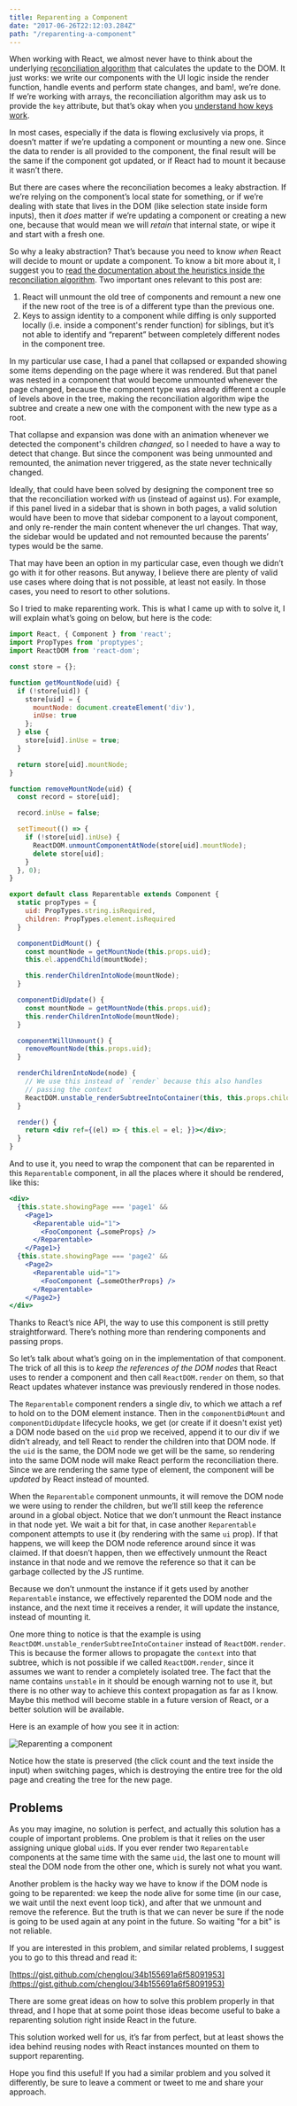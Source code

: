 ```yaml
---
title: Reparenting a Component
date: "2017-06-26T22:12:03.284Z"
path: "/reparenting-a-component"
---
```


When working with React, we almost never have to think about the underlying [reconciliation algorithm](https://facebook.github.io/react/docs/reconciliation.html) that calculates the update to the DOM. It just works: we write our components with the UI logic inside the render function, handle events and perform state changes, and bam!, we’re done. If we’re working with arrays, the reconciliation algorithm may ask us to provide the `key` attribute, but that’s okay when you [understand how keys work](https://facebook.github.io/react/docs/lists-and-keys.html).

In most cases, especially if the data is flowing exclusively via props, it doesn’t matter if we’re updating a component or mounting a new one. Since the data to render is all provided to the component, the final result will be the same if the component got updated, or if React had to mount it because it wasn’t there.

But there are cases where the reconciliation becomes a leaky abstraction. If we’re relying on the component’s local state for something, or if we’re dealing with state that lives in the DOM (like selection state inside form inputs), then it _does_ matter if we’re updating a component or creating a new one, because that would mean we will _retain_ that internal state, or wipe it and start with a fresh one.

So why a leaky abstraction? That’s because you need to know _when_ React will decide to mount or update a component. To know a bit more about it, I suggest you to [read the documentation about the heuristics inside the reconciliation algorithm](TODO). Two important ones relevant to this post are:

1. React will unmount the old tree of components and remount a new one if the new root of the tree is of a different type than the previous one.
2. Keys to assign identity to a component while diffing is only supported locally (i.e. inside a component's render function) for siblings, but it’s not able to identify and “reparent” between completely different nodes in the component tree.

In my particular use case, I had a panel that collapsed or expanded showing some items depending on the page where it was rendered. But that panel was nested in a component that would become unmounted whenever the page changed, because the component type was already different a couple of levels above in the tree, making the reconciliation algorithm wipe the subtree and create a new one with the component with the new type as a root.

That collapse and expansion was done with an animation whenever we detected the component's children _changed_, so I needed to have a way to detect that change. But since the component was being unmounted and remounted, the animation never triggered, as the state never technically changed.

Ideally, that could have been solved by designing the component tree so that the reconciliation worked _with_ us (instead of against us). For example, if this panel lived in a sidebar that is shown in both pages, a valid solution would have been to move that sidebar component to a layout component, and only re-render the main content whenever the url changes. That way, the sidebar would be updated and not remounted because the parents’ types would be the same.

That may have been an option in my particular case, even though we didn’t go with it for other reasons. But anyway, I believe there are plenty of valid use cases where doing that is not possible, at least not easily. In those cases, you need to resort to other solutions.

So I tried to make reparenting work. This is what I came up with to solve it, I will explain what’s going on below, but here is the code:

```jsx
import React, { Component } from 'react';
import PropTypes from 'proptypes';
import ReactDOM from 'react-dom';

const store = {};

function getMountNode(uid) {
  if (!store[uid]) {
    store[uid] = {
      mountNode: document.createElement('div'),
      inUse: true
    };
  } else {
    store[uid].inUse = true;
  }

  return store[uid].mountNode;
}

function removeMountNode(uid) {
  const record = store[uid];

  record.inUse = false;

  setTimeout(() => {
    if (!store[uid].inUse) {
      ReactDOM.unmountComponentAtNode(store[uid].mountNode);
      delete store[uid];
    }
  }, 0);
}

export default class Reparentable extends Component {
  static propTypes = {
    uid: PropTypes.string.isRequired,
    children: PropTypes.element.isRequired
  }

  componentDidMount() {
    const mountNode = getMountNode(this.props.uid);
    this.el.appendChild(mountNode);

    this.renderChildrenIntoNode(mountNode);
  }

  componentDidUpdate() {
    const mountNode = getMountNode(this.props.uid);
    this.renderChildrenIntoNode(mountNode);
  }

  componentWillUnmount() {
    removeMountNode(this.props.uid);
  }

  renderChildrenIntoNode(node) {
    // We use this instead of `render` because this also handles
    // passing the context
    ReactDOM.unstable_renderSubtreeIntoContainer(this, this.props.children, node);
  }

  render() {
    return <div ref={(el) => { this.el = el; }}></div>;
  }
}
```

And to use it, you need to wrap the component that can be reparented in this `Reparentable` component, in all the places where it should be rendered, like this:

```jsx
<div>
  {this.state.showingPage === 'page1' &&
    <Page1>
      <Reparentable uid="1">
        <FooComponent {…someProps} />
      </Reparentable>
    </Page1>}
  {this.state.showingPage === 'page2' &&
    <Page2>
      <Reparentable uid="1">
        <FooComponent {…someOtherProps} />
      </Reparentable>
    </Page2>}
</div>
```

Thanks to React’s nice API, the way to use this component is still pretty straightforward. There’s nothing more than rendering components and passing props.

So let’s talk about what’s going on in the implementation of that component. The trick of all this is to _keep the references of the DOM nodes_ that React uses to render a component and then call `ReactDOM.render` on them, so that React updates whatever instance was previously rendered in those nodes.

The `Reparentable` component renders a single div, to which we attach a ref to hold on to the DOM element instance. Then in the `componentDidMount` and `componentDidUpdate` lifecycle hooks, we get (or create if it doesn't exist yet) a DOM node based on the `uid` prop we received, append it to our div if we didn’t already, and tell React to render the children into that DOM node. If the `uid` is the same, the DOM node we get will be the same, so rendering into the same DOM node will make React perform the reconciliation there. Since we are rendering the same type of element, the component will be _updated_ by React instead of mounted.

When the `Reparentable` component unmounts, it will remove the DOM node we were using to render the children, but we’ll still keep the reference around in a global object. Notice that we don’t unmount the React instance in that node yet. We wait a bit for that, in case another `Reparentable` component attempts to use it (by rendering with the same `ui` prop). If that happens, we will keep the DOM node reference around since it was claimed. If that doesn’t happen, then we effectively unmount the React instance in that node and we remove the reference so that it can be garbage collected by the JS runtime.

Because we don’t unmount the instance if it gets used by another `Reparentable` instance, we effectively reparented the DOM node and the instance, and the next time it receives a render, it will update the instance, instead of mounting it.

One more thing to notice is that the example is using `ReactDOM.unstable_renderSubtreeIntoContainer` instead of `ReactDOM.render`. This is because the former allows to propagate the `context` into that subtree, which is not possible if we called `ReactDOM.render`, since it assumes we want to render a completely isolated tree. The fact that the name contains `unstable` in it should be enough warning not to use it, but there is no other way to achieve this context propagation as far as I know. Maybe this method will become stable in a future version of React, or a better solution will be available.

Here is an example of how you see it in action:

![Reparenting a component](./reparenting-a-component.gif)

Notice how the state is preserved (the click count and the text inside the input) when switching pages, which is destroying the entire tree for the old page and creating the tree for the new page.

## Problems

As you may imagine, no solution is perfect, and actually this solution has a couple of important problems. One problem is that it relies on the user assigning unique global `uid`s. If you ever render two `Reparentable` components at the same time with the same `uid`, the last one to mount will steal the DOM node from the other one, which is surely not what you want.

Another problem is the hacky way we have to know if the DOM node is going to be reparented: we keep the node alive for some time (in our case, we wait until the next event loop tick), and after that we unmount and remove the reference. But the truth is that we can never be sure if the node is going to be used again at any point in the future. So waiting "for a bit" is not reliable.

If you are interested in this problem, and similar related problems, I suggest you to go to this thread and read it:

[https://gist.github.com/chenglou/34b155691a6f58091953](https://gist.github.com/chenglou/34b155691a6f58091953)

There are some great ideas on how to solve this problem properly in that thread, and I hope that at some point those ideas become useful to bake a reparenting solution right inside React in the future.

This solution worked well for us, it’s far from perfect, but at least shows the idea behind reusing nodes with React instances mounted on them to support reparenting.

Hope you find this useful! If you had a similar problem and you solved it differently, be sure to leave a comment or tweet to me and share your approach.
